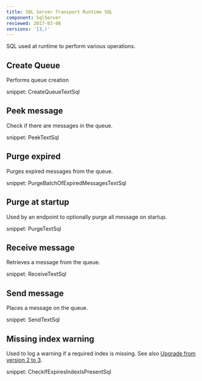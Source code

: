 ```yaml
---
title: SQL Server Transport Runtime SQL
component: SqlServer
reviewed: 2017-03-08
versions: '[3,)'
---
```


SQL used at runtime to perform various operations.


## Create Queue

Performs queue creation

snippet: CreateQueueTextSql


## Peek message

Check if there are messages in the queue.

snippet: PeekTextSql


## Purge expired

Purges expired messages from the queue.

snippet: PurgeBatchOfExpiredMessagesTextSql


## Purge at startup

Used by an endpoint to optionally purge all message on startup.

snippet: PurgeTextSql


## Receive message

Retrieves a message from the queue.

snippet: ReceiveTextSql


## Send message

Places a message on the queue.

snippet: SendTextSql


## Missing index warning

Used to log a warning if a required index is missing. See also [Upgrade from version 2 to 3](/nservicebus/upgrades/sqlserver-2to3.md#namespace-changes-indexes).

snippet: CheckIfExpiresIndexIsPresentSql